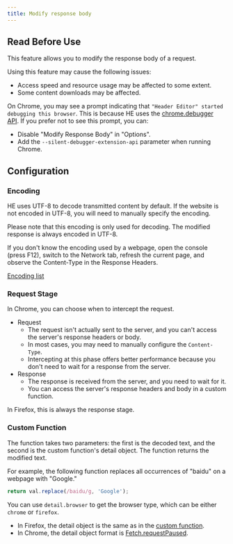 ```yaml
---
title: Modify response body
---
```


## Read Before Use

This feature allows you to modify the response body of a request.

Using this feature may cause the following issues:
* Access speed and resource usage may be affected to some extent.
* Some content downloads may be affected.

On Chrome, you may see a prompt indicating that `"Header Editor" started debugging this browser`. This is because HE uses the [chrome.debugger API](https://developer.chrome.com/docs/extensions/reference/api/debugger). If you prefer not to see this prompt, you can:
* Disable "Modify Response Body" in "Options".
* Add the `--silent-debugger-extension-api` parameter when running Chrome.

## Configuration

### Encoding
HE uses UTF-8 to decode transmitted content by default. If the website is not encoded in UTF-8, you will need to manually specify the encoding.

Please note that this encoding is only used for decoding. The modified response is always encoded in UTF-8.

If you don't know the encoding used by a webpage, open the console (press F12), switch to the Network tab, refresh the current page, and observe the Content-Type in the Response Headers.

[Encoding list](https://developer.mozilla.org/en-US/docs/Web/API/Encoding_API/Encodings)

### Request Stage

In Chrome, you can choose when to intercept the request.

* Request
  * The request isn't actually sent to the server, and you can't access the server's response headers or body.
  * In most cases, you may need to manually configure the `Content-Type`.
  * Intercepting at this phase offers better performance because you don't need to wait for a response from the server.
* Response
  * The response is received from the server, and you need to wait for it.
  * You can access the server's response headers and body in a custom function.

In Firefox, this is always the response stage.

### Custom Function
The function takes two parameters: the first is the decoded text, and the second is the custom function's detail object. The function returns the modified text.

For example, the following function replaces all occurrences of "baidu" on a webpage with "Google."
```js
return val.replace(/baidu/g, 'Google');
```

You can use `detail.browser` to get the browser type, which can be either `chrome` or `firefox`.
* In Firefox, the detail object is the same as in the [custom function](./custom-function).
* In Chrome, the detail object format is [Fetch.requestPaused](https://chromedevtools.github.io/devtools-protocol/tot/Fetch/#event-requestPaused).

